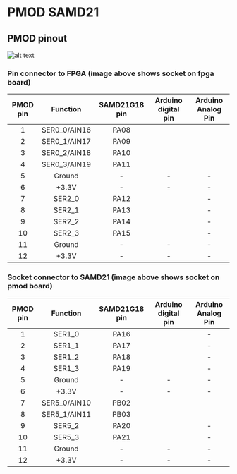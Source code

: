 # PMOD SAMD21

## PMOD pinout

![alt text](https://reference.digilentinc.com/_media/reference/pmod/pmod-pinout-2x6.png)

### Pin connector to FPGA (image above shows socket on fpga board)

| PMOD pin  | Function | SAMD21G18 pin  | Arduino digital pin | Arduino Analog Pin |
|:-------------:|:-------------:|:-----:|:-----:|:-----:|
| 1 | SER0_0/AIN16 | PA08 | | |
| 2 | SER0_1/AIN17 | PA09 | | |
| 3 | SER0_2/AIN18 | PA10 | | |
| 4 | SER0_3/AIN19 | PA11 | | |
| 5 | Ground | - | - | - |
| 6 | +3.3V | - | - | - |
| 7 | SER2_0 | PA12 | | - |
| 8 | SER2_1 | PA13 | | - |
| 9 | SER2_2 | PA14 | | - |
| 10 | SER2_3 | PA15 | | - |
| 11 | Ground | - | - | - |
| 12 | +3.3V | - | - | - |

### Socket connector to SAMD21 (image above shows socket on pmod board)

| PMOD pin  | Function | SAMD21G18 pin  | Arduino digital pin | Arduino Analog Pin |
|:-------------:|:-------------:|:-----:|:-----:|:-----:|
| 1 | SER1_0 | PA16 | | - |
| 2 | SER1_1 | PA17 | | - |
| 3 | SER1_2 | PA18 | | - |
| 4 | SER1_3 | PA19 | | - |
| 5 | Ground | - | - | - |
| 6 | +3.3V | - | - | - |
| 7 | SER5_0/AIN10 | PB02 | | |
| 8 | SER5_1/AIN11 | PB03 | | |
| 9 | SER5_2 | PA20 | | - |
| 10 | SER5_3 | PA21 | | - |
| 11 | Ground | - | - | - |
| 12 | +3.3V | - | - | - |
